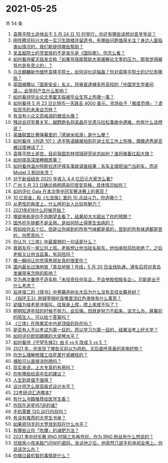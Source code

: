 # 2021-05-25

共 54 条

<!-- BEGIN -->
<!-- 最后更新时间 Tue May 25 2021 01:45:13 GMT+0800 (China Standard Time) -->

1. [袁隆平院士追悼会于 5 月 24 日 10
   时举行，你还有哪些话想对袁爷爷说？](https://www.zhihu.com/question/461057842)
2. [网传腾讯科兴大楼一实习生跳楼并留遗书，有哪些问题值得关注？身边人面临类似情况时，我们能提供哪些帮助？](https://www.zhihu.com/question/460897836)
3. [吴孟超院士的灵堂放的不是哀乐是《国际歌》，你怎么看？](https://www.zhihu.com/question/461144113)
4. [如何看待翟天临发文称「如果骂我能帮助大家缓解论文季的压力，那我觉得被骂也是有意义的」？](https://www.zhihu.com/question/461072666)
5. [乌合麒麟新作缅怀袁隆平院士，如何评价这幅画？你对袁隆平院士的记忆有哪些？](https://www.zhihu.com/question/460974262)
6. [英国被曝以「国家安全」名义，将审查逮捕多所高校的「中国学生学者间谍」，此举将产生什么影响？](https://www.zhihu.com/question/461115877)
7. [如何看待毕业论文季翟天临被毕业生骂上热搜一事？](https://www.zhihu.com/question/326331691)
8. [如何看待 5 月 23 日比特币一天跌去 4000
   美元，市场处于「极度恐惧」？虚拟货币的未来会怎样？](https://www.zhihu.com/question/461095932)
9. [有没有小众又高格调的微信头像？](https://www.zhihu.com/question/412524633)
10. [残运会冠军黄关军、越野跑名将梁晶在甘肃马拉松事故中遇难，你有什么话想说？](https://www.zhihu.com/question/460968811)
11. [英雄联盟比赛弹幕里的「感谢米哈游」是什么梗？](https://www.zhihu.com/question/459465233)
12. [如何看待《创造 101
    》选手陈语嫣被拍到在迪士尼工作上热搜，偶像选秀是否被过度神话了？](https://www.zhihu.com/question/461102674)
13. [袁隆平院士逝世，目前我国农林领域研究状态如何？谁将接着扛起大旗？](https://www.zhihu.com/question/460815298)
14. [如何提高深度睡眠质量？](https://www.zhihu.com/question/21367788)
15. [如何看待温州特斯拉连环撞车事故调查结果：系车主错把油门当刹车，而非 Model 3
    制动失灵？](https://www.zhihu.com/question/460994177)
16. [对于新垣结衣 2020 年收入 4.4 亿日元大家怎么看?](https://www.zhihu.com/question/460388125)
17. [广州 5 月 23 日确诊病例感染印度变异株，具体情况如何？](https://www.zhihu.com/question/461097419)
18. [如何评价 Gala 在本次季中冠军赛决赛上的表现？](https://www.zhihu.com/question/461058033)
19. [10 亿现金，和《七龙珠》里的 10 点战斗力，你选哪个？](https://www.zhihu.com/question/460173231)
20. [从男性的角度上，什么样的女人比较有魅力？](https://www.zhihu.com/question/26121881)
21. [2021年618什么时候开始？](https://www.zhihu.com/question/459767961)
22. [哪部电影是你不抱期望去看了，结果却大大超出了你的预期？](https://www.zhihu.com/question/459734628)
23. [国外吃牛排都不是全熟，是如何防止得寄生虫病的？](https://www.zhihu.com/question/31209119)
24. [假如给你五个亿，但是让你闻到的所有气味都是臭的，尝到的所有味道都是苦的，你愿意吗？](https://www.zhihu.com/question/455732442)
25. [你认为《三体》中最震撼的一句话是什么？](https://www.zhihu.com/question/385420567)
26. [我朋友在一家公司上班，老板想让他当挂名股东，他怕承担风险拒绝了，之后老板又让他当监事，有风险吗？](https://www.zhihu.com/question/362109964)
27. [哪一瞬间让你觉得男朋友真的很爱你？](https://www.zhihu.com/question/356450688)
28. [国内最长过海地铁「青岛地铁 1 号线」5 月 20
    日全线轨通，通车后将对青岛发展带来怎样的影响？](https://www.zhihu.com/question/460610229)
29. [华为再次重申不造车称「未投资任何车企，不会参股控股车企」，可能是出于什么考虑？](https://www.zhihu.com/question/461125573)
30. [岩井俊二的《情书》中男藤井树长大后为什么没有去找女藤井树？](https://www.zhihu.com/question/299839767)
31. [《指环王3》刚铎宰相吃饭嘴里流红色液体有什么寓意？](https://www.zhihu.com/question/353633870)
32. [幼猫为啥老是冲我叫，往我身上爬，爬上来就不叫了？](https://www.zhihu.com/question/460081963)
33. [明明知道年轻的时候不努力，会后悔，但就是努力不起来，该怎么办。屏幕前的陌生人，可以给个答案吗？](https://www.zhihu.com/question/460760077)
34. [《三体》在雨果奖中也是顶级的存在吗？](https://www.zhihu.com/question/375868993)
35. [是否有人不以考试为第一目的，而以学习为第一目的，结果没考上好大学？](https://www.zhihu.com/question/460572682)
36. [如何评价欧阳娜娜的大提琴水平？](https://www.zhihu.com/question/24905791)
37. [如何看待《守望先锋2》由 6 vs 6 改成 5 vs 5 ？](https://www.zhihu.com/question/460587592)
38. [2021 年，你发现了哪些买前以为鸡肋、买后直呼真香的家电好物？](https://www.zhihu.com/question/439261537)
39. [你怎么理解修理工往死里拧紧螺栓的？](https://www.zhihu.com/question/330337597)
40. [裸脸可以直接涂防晒吗？](https://www.zhihu.com/question/310586987)
41. [现实来说，上大专真的有用吗？](https://www.zhihu.com/question/457474857)
42. [你有哪些给高中生的建议？](https://www.zhihu.com/question/34684896)
43. [人生到底值不值得？](https://www.zhihu.com/question/307311764)
44. [设计师怎么提高版式设计水平？](https://www.zhihu.com/question/32096068)
45. [22考研词汇选哪本?](https://www.zhihu.com/question/440153505)
46. [有什么书籍推荐给医学生看？](https://www.zhihu.com/question/24346913)
47. [你现在追星吗?追的谁?](https://www.zhihu.com/question/453024585)
48. [手机需要 12G 运行内存吗？](https://www.zhihu.com/question/375186677)
49. [有没有推荐的大学生书单？](https://www.zhihu.com/question/379721912)
50. [如果把18岁的大罗放到现在什么水平？](https://www.zhihu.com/question/460741575)
51. [有哪些让你「吹爆」的减肥方法？](https://www.zhihu.com/question/345589253)
52. [2021 季中冠军赛 RNG 时隔三年再夺冠，作为 RNG
    粉丝有什么想说的？](https://www.zhihu.com/question/461077796)
53. [邻居家小孩来敲门问WiFi密码，告诉他之后，他竟然几部手机电视全用上。你说该怎么办？](https://www.zhihu.com/question/331281360)
54. [你做过最机智的事情是什么？](https://www.zhihu.com/question/21850038)

<!-- END -->

